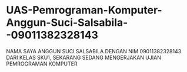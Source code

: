 # UAS-Pemrograman-Komputer-Anggun-Suci-Salsabila--09011382328143
NAMA SAYA ANGGUN SUCI SALSABILA DENGAN NIM 09011382328143 DARI KELAS SKU1, SEKARANG SEDANG MENGERJAKAN UJIAN PEMROGRAMAN KOMPUTER
